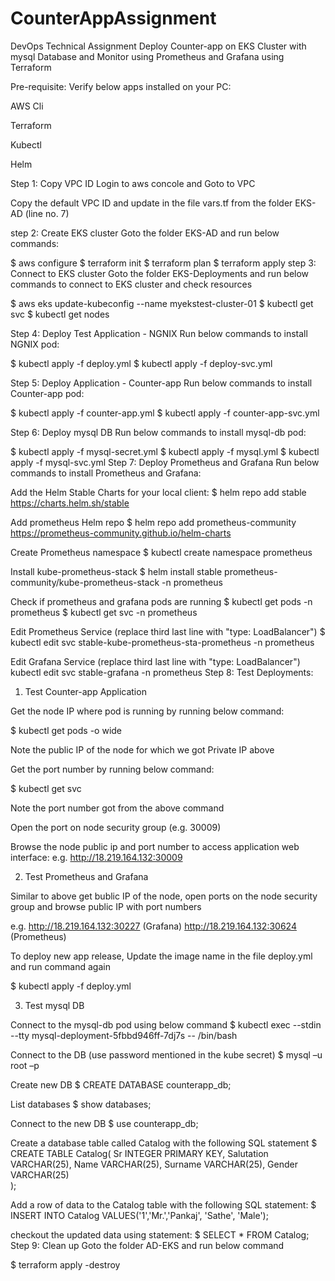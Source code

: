 # CounterAppAssignment
DevOps Technical Assignment
Deploy Counter-app on EKS Cluster with mysql Database and Monitor using Prometheus and Grafana using Terraform

Pre-requisite:
Verify below apps installed on your PC:

AWS Cli

Terraform

Kubectl

Helm

Step 1: Copy VPC ID
Login to aws concole and Goto to VPC

Copy the default VPC ID and update in the file vars.tf from the folder EKS-AD (line no. 7)

step 2: Create EKS cluster
Goto the folder EKS-AD and run below commands:

$  aws configure 
$  terraform init
$  terraform plan
$  terraform apply
step 3: Connect to EKS cluster
Goto the folder EKS-Deployments and run below commands to connect to EKS cluster and check resources

$  aws eks update-kubeconfig --name myekstest-cluster-01
$  kubectl get svc
$  kubectl get nodes

Step 4: Deploy Test Application - NGNIX
Run below commands to install NGNIX pod:

$  kubectl apply -f deploy.yml
$  kubectl apply -f deploy-svc.yml

Step 5: Deploy Application - Counter-app
Run below commands to install Counter-app pod:

$  kubectl apply -f counter-app.yml
$  kubectl apply -f counter-app-svc.yml

Step 6: Deploy mysql DB
Run below commands to install mysql-db pod:

$  kubectl apply -f mysql-secret.yml
$  kubectl apply -f mysql.yml
$  kubectl apply -f mysql-svc.yml
Step 7: Deploy Prometheus and Grafana
Run below commands to install Prometheus and Grafana:

Add the Helm Stable Charts for your local client:
$  helm repo add stable https://charts.helm.sh/stable

Add prometheus Helm repo
$  helm repo add prometheus-community https://prometheus-community.github.io/helm-charts

Create Prometheus namespace
$  kubectl create namespace prometheus

Install kube-prometheus-stack
$  helm install stable prometheus-community/kube-prometheus-stack -n prometheus

Check if prometheus and grafana pods are running 
$  kubectl get pods -n prometheus
$  kubectl get svc -n prometheus

Edit Prometheus Service (replace third last line with "type: LoadBalancer")
$  kubectl edit svc stable-kube-prometheus-sta-prometheus -n prometheus

Edit Grafana Service (replace third last line with "type: LoadBalancer")
kubectl edit svc stable-grafana -n prometheus
Step 8: Test Deployments:
1) Test Counter-app Application

Get the node IP where pod is running by running below command:

$ kubectl get pods -o wide

Note the public IP of the node for which we got Private IP above

Get the port number by running below command:

$ kubectl get svc

Note the port number got from the above command

Open the port on node security group (e.g. 30009)

Browse the node public ip and port number to access application web interface: e.g. http://18.219.164.132:30009

2) Test Prometheus and Grafana

Similar to above get bublic IP of the node, open ports on the node security group and browse public IP with port numbers

e.g. http://18.219.164.132:30227 (Grafana) http://18.219.164.132:30624 (Prometheus)

To deploy new app release, Update the image name in the file deploy.yml and run command again

$ kubectl apply -f deploy.yml

3) Test mysql DB

Connect to the mysql-db pod using below command
$  kubectl exec --stdin --tty mysql-deployment-5fbbd946ff-7dj7s -- /bin/bash

Connect to the DB (use password mentioned in the kube secret)
$  mysql –u root –p 

Create new DB
$  CREATE DATABASE counterapp_db;

List databases
$  show databases;

Connect to the new DB
$  use counterapp_db;

Create a database table called Catalog with the following SQL statement
$  CREATE TABLE Catalog(
    Sr INTEGER PRIMARY KEY,
    Salutation VARCHAR(25),
    Name VARCHAR(25),
    Surname VARCHAR(25),
    Gender VARCHAR(25)  
  );

Add a row of data to the Catalog table with the following SQL statement:
$  INSERT INTO Catalog 
  VALUES('1','Mr.','Pankaj', 'Sathe',
         'Male');

checkout the updated data using statement:
$  SELECT * FROM Catalog;
Step 9: Clean up
Goto the folder AD-EKS and run below command

$ terraform apply -destroy
